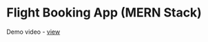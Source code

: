 # Flight Booking App (MERN Stack)
Demo video - [view](https://drive.google.com/file/d/1db8TB-UulLwSIKZe2833kjhluKKTr4iN/view?usp=sharing)
